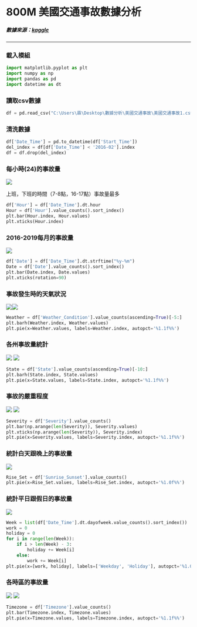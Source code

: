 # 800M 美國交通事故數據分析
##### 數據來源：[kaggle](https://www.kaggle.com/sobhanmoosavi/us-accidents)
----
### 載入模組
```python
import matplotlib.pyplot as plt
import numpy as np
import pandas as pd
import datetime as dt
```
### 讀取csv數據
```python
df = pd.read_csv("C:\Users\霖\Desktop\數據分析\美國交通事故\美國交通事故1.csv")
```
### 清洗數據
```python
df['Date_Time'] = pd.to_datetime(df['Start_Time'])
del_index = df[df['Date_Time'] < '2016-02'].index
df = df.drop(del_index)
```
### 每小時(24)的事故量
![](https://i.imgur.com/g13ldbl.png)

上班，下班的時間（7-8點，16-17點）事故量最多

```python
df['Hour'] = df['Date_Time'].dt.hour
Hour = df['Hour'].value_counts().sort_index()
plt.bar(Hour.index, Hour.values)
plt.xticks(Hour.index)
```
### 2016-2019每月的事故量
![](https://i.imgur.com/HMPflPk.png)

```python
df['Date'] = df['Date_Time'].dt.strftime("%y-%m")
Date = df['Date'].value_counts().sort_index()
plt.bar(Date.index, Date.values)
plt.xticks(rotation=90)
```
### 事故發生時的天氣狀況
![](https://i.imgur.com/XSmuFxY.png)![](https://i.imgur.com/WsVnAgY.jpg)

```python
Weather = df['Weather_Condition'].value_counts(ascending=True)[-5:]
plt.barh(Weather.index, Weather.values)
plt.pie(x=Weather.values, labels=Weather.index, autopct='%1.1f%%')
```
### 各州事故量統計
![](https://i.imgur.com/3SKdVuq.png)
![](https://i.imgur.com/kP5HxJ8.jpg)

```python
State = df['State'].value_counts(ascending=True)[-10:]
plt.barh(State.index, State.values)
plt.pie(x=State.values, labels=State.index, autopct='%1.1f%%')
```
### 事故的嚴重程度
![](https://i.imgur.com/PqIsB7J.png)
![](https://i.imgur.com/0XGyOFA.png)

```python
Severity = df['Severity'].value_counts()
plt.bar(np.arange(len(Severity)), Severity.values)
plt.xticks(np.arange(len(Severity)), Severity.index)
plt.pie(x=Severity.values, labels=Severity.index, autopct='%1.1f%%')
```
### 統計白天跟晚上的事故量
![](https://i.imgur.com/4lDWpmc.png)

```python
Rise_Set = df['Sunrise_Sunset'].value_counts()
plt.pie(x=Rise_Set.values, labels=Rise_Set.index, autopct='%1.0f%%')
```
### 統計平日跟假日的事故量
![](https://i.imgur.com/NgERZIW.png)

```python
Week = list(df['Date_Time'].dt.dayofweek.value_counts().sort_index())
work = 0
holiday = 0
for i in range(len(Week)): 
    if i > len(Week) - 3: 
        holiday += Week[i]
    else:  
        work += Week[i]
plt.pie(x=[work, holiday], labels=['Weekday', 'Holiday'], autopct='%1.0f%%')

```
### 各時區的事故量
![](https://i.imgur.com/ExSxVB1.png)
![](https://i.imgur.com/4CBxy4A.jpg)

```python
Timezone = df['Timezone'].value_counts()
plt.bar(Timezone.index, Timezone.values)
plt.pie(x=Timezone.values, labels=Timezone.index, autopct='%1.1f%%')
```

